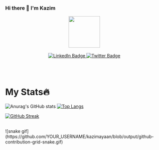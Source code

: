 ### Hi there 👋   I'm Kazim

<!--
**kazimayaan/kazimayaan** is a ✨ _special_ ✨ repository because its `README.md` (this file) appears on your GitHub profile.

Here are some ideas to get you started:

- 🔭 I’m currently working on ...
- 🌱 I’m currently learning ...
- 👯 I’m looking to collaborate on ...
- 🤔 I’m looking for help with ...
- 💬 Ask me about ...
- 📫 How to reach me: ...
- 😄 Pronouns: ...
- ⚡ Fun fact: ...
-->
<div id="header" align="center">
  <img src="https://media.giphy.com/media/M9gbBd9nbDrOTu1Mqx/giphy.gif" width="100"/>
</div>

<br>
<div id="badges" align="center">
  <a href="https://www.linkedin.com/in/kazim-ayaan-p-s-577a861a0/">
    <img src="https://img.shields.io/badge/LinkedIn-blue?style=for-the-badge&logo=linkedin&logoColor=white" alt="LinkedIn Badge"/>
  </a>
  
  <a href="https://twitter.com/kazim_ayaan">
    <img src="https://img.shields.io/badge/Twitter-blue?style=for-the-badge&logo=twitter&logoColor=white" alt="Twitter Badge"/>
  </a>
</div>
<br>
<div id="profile_views" align="center">
<img src="https://komarev.com/ghpvc/?username=kazimayaan&style=flat-square&color=blue" alt=""/>
</div>
<!-- lol -->

<br>
<br>
<h1>My Stats🔥</h1>
<!-- 
<div align="center">
  <a href="https://github.com/aftabahamed">
  <img height="180em" src="https://github-readme-stats.vercel.app/api?username=kazimayaan&show_icons=true&theme=dark&include_all_commits=true&count_private=true" hspace="10"/>
  <img height="180em" src="https://github-readme-stats.vercel.app/api/top-langs/?username=kazimayaan&layout=default&langs_count=7&theme=dark"/>
</div> --> 





![Anurag's GitHub stats](https://github-readme-stats.vercel.app/api?username=kazimayaan&show_icons=true&theme=radical)
[![Top Langs](https://github-readme-stats.vercel.app/api/top-langs/?username=kazimayaan&theme=radical)](https://github.com/anuraghazra/github-readme-stats)

[![GitHub Streak](https://github-readme-streak-stats.herokuapp.com?user=kazimayaan&theme=radical&border_radius=5.5)](https://git.io/streak-stats)

<br/>
![snake gif](https://github.com/YOUR_USERNAME/kazimayaan/blob/output/github-contribution-grid-snake.gif)

